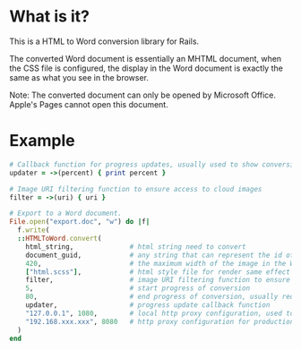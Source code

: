 # What is it?
This is a HTML to Word conversion library for Rails.

The converted Word document is essentially an MHTML document, when the CSS file is configured, the display in the Word document is exactly the same as what you see in the browser.

Note: The converted document can only be opened by Microsoft Office. Apple's Pages cannot open this document.

# Example

```Ruby
# Callback function for progress updates, usually used to show conversion progress to the front end.
updater = ->(percent) { print percent }

# Image URI filtering function to ensure access to cloud images
filter = ->(uri) { uri }

# Export to a Word document.
File.open("export.doc", "w") do |f|
  f.write(
  ::HTMLToWord.convert(
    html_string,              # html string need to convert
    document_guid,            # any string that can represent the id of the document, mainly used for debugging
    420,                      # the maximum width of the image in the Word document
    ["html.scss"],            # html style file for render same effect in Word documents
    filter,                   # image URI filtering function to ensure access to cloud images
    5,                        # start progress of conversion
    80,                       # end progress of conversion, usually requires a little progress for the file to be downloaded, for better UE
    updater,                  # progress update callback function
    "127.0.0.1", 1080,        # local http proxy configuration, used to download image files
    "192.168.xxx.xxx", 8080   # http proxy configuration for production environment, used to download image files
  )
end
```
